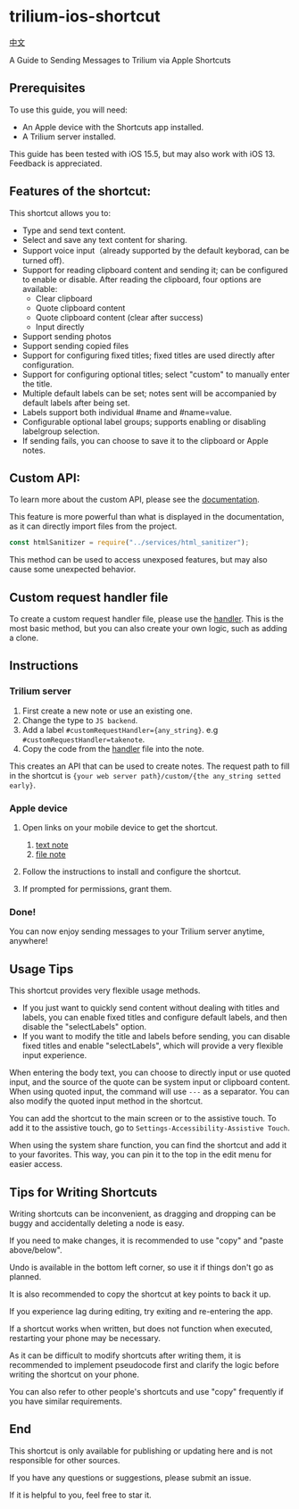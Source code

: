 # trilium-ios-shortcut

[中文](./README.zh_cn.md)

A Guide to Sending Messages to Trilium via Apple Shortcuts

## Prerequisites

To use this guide, you will need:

-   An Apple device with the Shortcuts app installed.
-   A Trilium server installed.

This guide has been tested with iOS 15.5, but may also work with iOS 13. Feedback is appreciated.

## Features of the shortcut:

This shortcut allows you to:

-   Type and send text content.
-   Select and save any text content for sharing.
-   Support voice input（already supported by the default keyborad, can be turned off).
-   Support for reading clipboard content and sending it; can be configured to enable or disable. After reading the clipboard, four options are available:
    -   Clear clipboard
    -   Quote clipboard content
    -   Quote clipboard content (clear after success)
    -   Input directly
-   Support sending photos
-   Support sending copied files
-   Support for configuring fixed titles; fixed titles are used directly after configuration.
-   Support for configuring optional titles; select "custom" to manually enter the title.
-   Multiple default labels can be set; notes sent will be accompanied by default labels after being set.
-   Labels support both individual #name and #name=value.
-   Configurable optional label groups; supports enabling or disabling labelgroup selection.
-   If sending fails, you can choose to save it to the clipboard or Apple notes.

## Custom API:

To learn more about the custom API, please see the [documentation](https://github.com/zadam/trilium/wiki/Custom-request-handler).

This feature is more powerful than what is displayed in the documentation, as it can directly import files from the project.

```js
const htmlSanitizer = require("../services/html_sanitizer");
```

This method can be used to access unexposed features, but may also cause some unexpected behavior.

## Custom request handler file

To create a custom request handler file, please use the [handler](./handler.js). This is the most basic method, but you can also create your own logic, such as adding a clone.

## Instructions

### Trilium server

1. First create a new note or use an existing one.
2. Change the type to `JS backend`.
3. Add a label `#customRequestHandler={any_string}`. e.g `#customRequestHandler=takenote`.
4. Copy the code from the [handler](./handler.js) file into the note.

This creates an API that can be used to create notes. The request path to fill in the shortcut is `{your web server path}/custom/{the any_string setted early}`.

### Apple device

1. Open links on your mobile device to get the shortcut.

    1. [text note](https://www.icloud.com/shortcuts/a7b7a88e67024d00a3b1d2e43306898b)
    2. [file note](https://www.icloud.com/shortcuts/338e4922664c4d9cb3e60c78a782ff10)

2. Follow the instructions to install and configure the shortcut.
3. If prompted for permissions, grant them.

### Done!

You can now enjoy sending messages to your Trilium server anytime, anywhere!

## Usage Tips

This shortcut provides very flexible usage methods.

-   If you just want to quickly send content without dealing with titles and labels, you can enable fixed titles and configure default labels, and then disable the "selectLabels" option.
-   If you want to modify the title and labels before sending, you can disable fixed titles and enable "selectLabels", which will provide a very flexible input experience.

When entering the body text, you can choose to directly input or use quoted input, and the source of the quote can be system input or clipboard content. When using quoted input, the command will use `---` as a separator. You can also modify the quoted input method in the shortcut.

You can add the shortcut to the main screen or to the assistive touch. To add it to the assistive touch, go to `Settings-Accessibility-Assistive Touch`.

When using the system share function, you can find the shortcut and add it to your favorites. This way, you can pin it to the top in the edit menu for easier access.

## Tips for Writing Shortcuts

Writing shortcuts can be inconvenient, as dragging and dropping can be buggy and accidentally deleting a node is easy.

If you need to make changes, it is recommended to use "copy" and "paste above/below".

Undo is available in the bottom left corner, so use it if things don't go as planned.

It is also recommended to copy the shortcut at key points to back it up.

If you experience lag during editing, try exiting and re-entering the app.

If a shortcut works when written, but does not function when executed, restarting your phone may be necessary.

As it can be difficult to modify shortcuts after writing them, it is recommended to implement pseudocode first and clarify the logic before writing the shortcut on your phone.

You can also refer to other people's shortcuts and use "copy" frequently if you have similar requirements.

## End

This shortcut is only available for publishing or updating here and is not responsible for other sources.

If you have any questions or suggestions, please submit an issue.

If it is helpful to you, feel free to star it.
